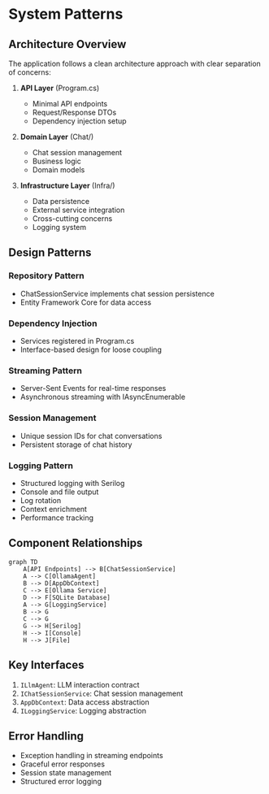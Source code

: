 # System Patterns

## Architecture Overview
The application follows a clean architecture approach with clear separation of concerns:

1. **API Layer** (Program.cs)
   - Minimal API endpoints
   - Request/Response DTOs
   - Dependency injection setup

2. **Domain Layer** (Chat/)
   - Chat session management
   - Business logic
   - Domain models

3. **Infrastructure Layer** (Infra/)
   - Data persistence
   - External service integration
   - Cross-cutting concerns
   - Logging system

## Design Patterns

### Repository Pattern
- ChatSessionService implements chat session persistence
- Entity Framework Core for data access

### Dependency Injection
- Services registered in Program.cs
- Interface-based design for loose coupling

### Streaming Pattern
- Server-Sent Events for real-time responses
- Asynchronous streaming with IAsyncEnumerable

### Session Management
- Unique session IDs for chat conversations
- Persistent storage of chat history

### Logging Pattern
- Structured logging with Serilog
- Console and file output
- Log rotation
- Context enrichment
- Performance tracking

## Component Relationships

```mermaid
graph TD
    A[API Endpoints] --> B[ChatSessionService]
    A --> C[OllamaAgent]
    B --> D[AppDbContext]
    C --> E[Ollama Service]
    D --> F[SQLite Database]
    A --> G[LoggingService]
    B --> G
    C --> G
    G --> H[Serilog]
    H --> I[Console]
    H --> J[File]
```

## Key Interfaces
1. `ILlmAgent`: LLM interaction contract
2. `IChatSessionService`: Chat session management
3. `AppDbContext`: Data access abstraction
4. `ILoggingService`: Logging abstraction

## Error Handling
- Exception handling in streaming endpoints
- Graceful error responses
- Session state management
- Structured error logging 